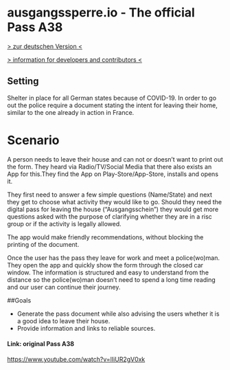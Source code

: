 # ausgangssperre.io - The official Pass A38

[> zur deutschen Version <](README.md)

[> information for developers and contributors <](DEVELOPMENT.md)


## Setting

Shelter in place for all German states because of COVID-19. In order to go 
out the police require a document stating the intent for leaving their home, 
similar to the one already in action in France. 

# Scenario

A person needs to leave their house and can not or doesn’t want to print out 
the form. They heard via Radio/TV/Social Media that there also exists an App 
for this.They find the App on Play-Store/App-Store, installs and opens it.
 
They first need to answer a few simple questions (Name/State) and next they 
get to choose what activity they would like to go. Should they need the digital 
pass for leaving the house (“Ausgangsschein”) they would get more questions 
asked with the purpose of clarifying whether they are in a risc group or if 
the activity is legally allowed. 

The app would make friendly recommendations, without blocking the printing 
of the document.

Once the user has the pass they leave for work and meet a 
police(wo)man. They open the app and quickly show the form through the
closed car window. The information is structured and easy to understand 
from the distance so the police(wo)man doesn’t need to spend a long time 
reading and our user can continue their journey.

##Goals

- Generate the pass document while also advising the users whether it is a 
  good idea to leave their house.
- Provide information and links to reliable sources.

#### Link: original Pass A38
https://www.youtube.com/watch?v=lIiUR2gV0xk
